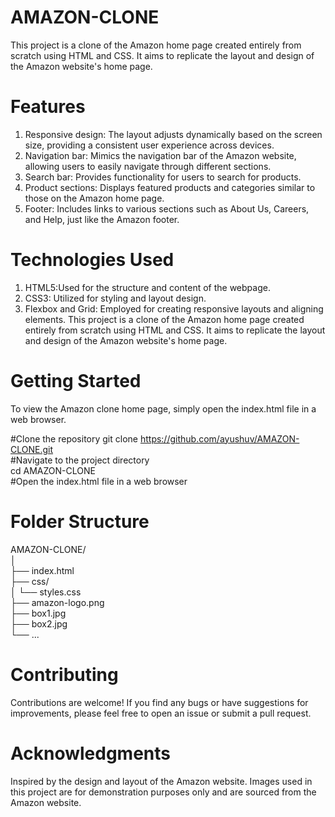 # AMAZON-CLONE
This project is a clone of the Amazon home page created entirely from scratch using HTML and CSS. It aims to replicate the layout and design of the Amazon website's home page.

# Features
1. Responsive design: The layout adjusts dynamically based on the screen size, providing a consistent user experience across devices.
2. Navigation bar: Mimics the navigation bar of the Amazon website, allowing users to easily navigate through different sections.
3. Search bar: Provides functionality for users to search for products.
4. Product sections: Displays featured products and categories similar to those on the Amazon home page.
5. Footer: Includes links to various sections such as About Us, Careers, and Help, just like the Amazon footer.

# Technologies Used
1. HTML5:Used for the structure and content of the webpage.
2. CSS3: Utilized for styling and layout design.
3. Flexbox and Grid: Employed for creating responsive layouts and aligning elements.
This project is a clone of the Amazon home page created entirely from scratch using HTML and CSS. It aims to replicate the layout and design of the Amazon website's home page.

# Getting Started
To view the Amazon clone home page, simply open the index.html file in a web browser.

#Clone the repository
git clone https://github.com/ayushuv/AMAZON-CLONE.git<br>
#Navigate to the project directory<br>
cd AMAZON-CLONE<br>
#Open the index.html file in a web browser<br>

# Folder Structure
AMAZON-CLONE/<br>
│<br>
├── index.html<br>
├── css/<br>
│   └── styles.css<br>
├── amazon-logo.png<br>
├── box1.jpg<br>
├── box2.jpg<br>
└── ...<br>

# Contributing
Contributions are welcome! If you find any bugs or have suggestions for improvements, please feel free to open an issue or submit a pull request.

# Acknowledgments
Inspired by the design and layout of the Amazon website.
Images used in this project are for demonstration purposes only and are sourced from the Amazon website.
